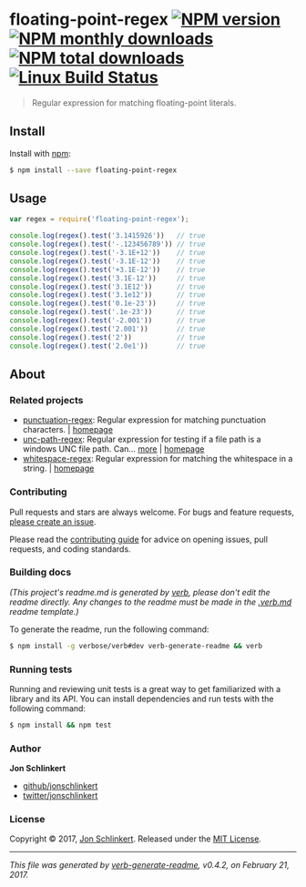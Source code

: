 # floating-point-regex [![NPM version](https://img.shields.io/npm/v/floating-point-regex.svg?style=flat)](https://www.npmjs.com/package/floating-point-regex) [![NPM monthly downloads](https://img.shields.io/npm/dm/floating-point-regex.svg?style=flat)](https://npmjs.org/package/floating-point-regex)  [![NPM total downloads](https://img.shields.io/npm/dt/floating-point-regex.svg?style=flat)](https://npmjs.org/package/floating-point-regex) [![Linux Build Status](https://img.shields.io/travis/regexhq/floating-point-regex.svg?style=flat&label=Travis)](https://travis-ci.org/regexhq/floating-point-regex)

> Regular expression for matching floating-point literals.

## Install

Install with [npm](https://www.npmjs.com/):

```sh
$ npm install --save floating-point-regex
```

## Usage

```js
var regex = require('floating-point-regex');

console.log(regex().test('3.1415926'))   // true
console.log(regex().test('-.123456789')) // true
console.log(regex().test('-3.1E+12'))    // true
console.log(regex().test('-3.1E-12'))    // true
console.log(regex().test('+3.1E-12'))    // true
console.log(regex().test('3.1E-12'))     // true
console.log(regex().test('3.1E12'))      // true
console.log(regex().test('3.1e12'))      // true
console.log(regex().test('0.1e-23'))     // true
console.log(regex().test('.1e-23'))      // true
console.log(regex().test('-2.001'))      // true
console.log(regex().test('2.001'))       // true
console.log(regex().test('2'))           // true
console.log(regex().test('2.0e1'))       // true
```

## About

### Related projects

* [punctuation-regex](https://www.npmjs.com/package/punctuation-regex): Regular expression for matching punctuation characters. | [homepage](https://github.com/regexhq/punctuation-regex "Regular expression for matching punctuation characters.")
* [unc-path-regex](https://www.npmjs.com/package/unc-path-regex): Regular expression for testing if a file path is a windows UNC file path. Can… [more](https://github.com/regexhq/unc-path-regex) | [homepage](https://github.com/regexhq/unc-path-regex "Regular expression for testing if a file path is a windows UNC file path. Can also be used as a component of another regexp via the `.source` property.")
* [whitespace-regex](https://www.npmjs.com/package/whitespace-regex): Regular expression for matching the whitespace in a string. | [homepage](https://github.com/regexps/whitespace-regex "Regular expression for matching the whitespace in a string.")

### Contributing

Pull requests and stars are always welcome. For bugs and feature requests, [please create an issue](../../issues/new).

Please read the [contributing guide](.github/contributing.md) for advice on opening issues, pull requests, and coding standards.

### Building docs

_(This project's readme.md is generated by [verb](https://github.com/verbose/verb-generate-readme), please don't edit the readme directly. Any changes to the readme must be made in the [.verb.md](.verb.md) readme template.)_

To generate the readme, run the following command:

```sh
$ npm install -g verbose/verb#dev verb-generate-readme && verb
```

### Running tests

Running and reviewing unit tests is a great way to get familiarized with a library and its API. You can install dependencies and run tests with the following command:

```sh
$ npm install && npm test
```

### Author

**Jon Schlinkert**

* [github/jonschlinkert](https://github.com/jonschlinkert)
* [twitter/jonschlinkert](https://twitter.com/jonschlinkert)

### License

Copyright © 2017, [Jon Schlinkert](https://github.com/jonschlinkert).
Released under the [MIT License](LICENSE).

***

_This file was generated by [verb-generate-readme](https://github.com/verbose/verb-generate-readme), v0.4.2, on February 21, 2017._